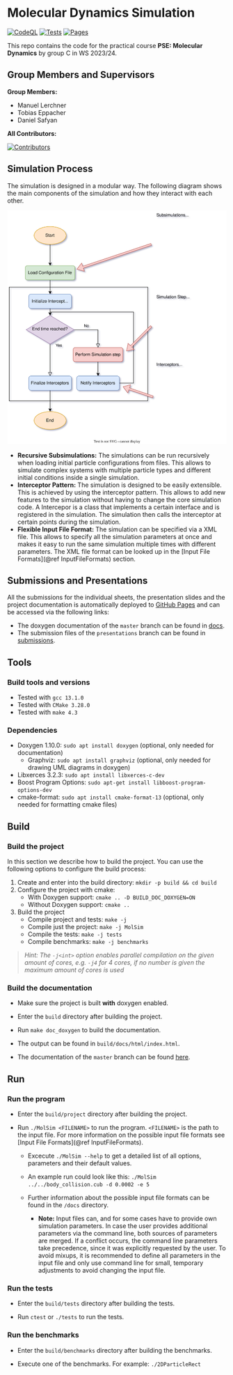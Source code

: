 # Molecular Dynamics Simulation

[![CodeQL](https://github.com/ManuelLerchner/MolSim-WS23-24/actions/workflows/codeql.yml/badge.svg)](https://github.com/ManuelLerchner/MolSim-WS23-24/actions/workflows/codeql.yml)
[![Tests](https://github.com/ManuelLerchner/MolSim-WS23-24/actions/workflows/tests.yml/badge.svg)](https://github.com/ManuelLerchner/MolSim-WS23-24/actions/workflows/tests.yml)
[![Pages](https://github.com/ManuelLerchner/MolSim-WS23-24/actions/workflows/deploy-pages.yml/badge.svg)](https://github.com/ManuelLerchner/MolSim-WS23-24/actions/workflows/deploy-pages.yml)

This repo contains the code for the practical course **PSE: Molecular Dynamics** by group C in WS 2023/24.

## Group Members and Supervisors

**Group Members:**

- Manuel Lerchner
- Tobias Eppacher
- Daniel Safyan

**All Contributors:**

<!-- markdownlint-disable MD033 -->
<a href="https://github.com/ManuelLerchner/MolSim-WS23-24/graphs/contributors">
  <img src="https://contrib.rocks/image?repo=ManuelLerchner/MolSim-WS23-24" alt="Contributors"/>
</a>

## Simulation Process

The simulation is designed in a modular way. The following diagram shows the main components of the simulation and how they interact with each other.

<img style="background-color: white;" src="./docs/images/simulation_overview.svg" alt="Simulation Overview"/>

- **Recursive Subsimulations:** The simulations can be run recursively when loading initial particle configurations from files. This allows to simulate complex systems with multiple particle types and different initial conditions inside a single simulation.
- **Interceptor Pattern:** The simulation is designed to be easily extensible. This is achieved by using the interceptor pattern. This allows to add new features to the simulation without having to change the core simulation code. A Intercepor is a class that implements a certain interface and is registered in the simulation. The simulation then calls the interceptor at certain points during the simulation.
- **Flexible Input File Format:** The simulation can be specified via a XML file. This allows to specify all the simulation parameters at once and makes it easy to run the same simulation multiple times with different parameters. The XML file format can be looked up in the [Input File Formats](@ref InputFileFormats) section.

## Submissions and Presentations

All the submissions for the individual sheets, the presentation slides and the project documentation is automatically deployed to [GitHub Pages](https://manuellerchner.github.io/MolSim-WS23-24) and can be accessed via the following links:

- The doxygen documentation of the `master` branch can be found in [docs](https://manuellerchner.github.io/MolSim-WS23-24/docs/).
- The submission files of the `presentations` branch can be found in [submissions](https://manuellerchner.github.io/MolSim-WS23-24/submissions/).

## Tools

### Build tools and versions

- Tested with `gcc 13.1.0`
- Tested with `CMake 3.28.0`
- Tested with `make 4.3`

### Dependencies

- Doxygen 1.10.0: `sudo apt install doxygen` (optional, only needed for documentation)
  - Graphviz: `sudo apt install graphviz` (optional, only needed for drawing UML diagrams in doxygen)
- Libxerces 3.2.3: `sudo apt install libxerces-c-dev`
- Boost Program Options: `sudo apt-get install libboost-program-options-dev`
- cmake-format: `sudo apt install cmake-format-13` (optional, only needed for formatting cmake files)

## Build

### Build the project

In this section we describe how to build the project. You can use the following options to configure the build process:

1. Create and enter into the build directory: `mkdir -p build && cd build`
2. Configure the project with cmake:
   - With Doxygen support: `cmake .. -D BUILD_DOC_DOXYGEN=ON`
   - Without Doxygen support: `cmake ..`
3. Build the project
   - Compile project and tests: `make -j`
   - Compile just the project: `make -j MolSim`
   - Compile the tests: `make -j tests`
   - Compile benchmarks: `make -j benchmarks`

>*Hint: The `-j<int>` option enables parallel compilation on the given amount of cores, e.g. `-j4` for 4 cores, if no number is given the maximum amount of cores is used*

### Build the documentation

- Make sure the project is built **with** doxygen enabled.

- Enter the `build` directory after building the project.

- Run `make doc_doxygen` to build the documentation.

- The output can be found in `build/docs/html/index.html`.

- The documentation of the `master` branch can be found [here](https://manuellerchner.github.io/MolSim-WS23-24/docs/).

## Run

### Run the program

- Enter the `build/project` directory after building the project.

- Run `./MolSim <FILENAME>` to run the program. `<FILENAME>` is the path to the input file. For more information on the possible input file formats see [Input File Formats](@ref InputFileFormats).

  - Excecute `./MolSim --help` to get a detailed list of all options, parameters and their default values.

  - An example run could look like this: `./MolSim ../../body_collision.cub -d 0.0002 -e 5`
  
  - Further information about the possible input file formats can be found in the `/docs` directory.
  
    - **Note:** Input files can, and for some cases have to provide own simulation parameters. In case the user provides additional parameters via the command line, both sources of parameters are merged. If a conflict occurs, the command line parameters take precedence, since it was explicitly requested by the user. To avoid mixups, it is recommended to define all parameters in the input file and only use command line for small, temporary adjustments to avoid changing the input file.

### Run the tests

- Enter the `build/tests` directory after building the tests.

- Run `ctest` or `./tests` to run the tests.

### Run the benchmarks

- Enter the `build/benchmarks` directory after building the benchmarks.

- Execute one of the benchmarks. For example: `./2DParticleRect`
